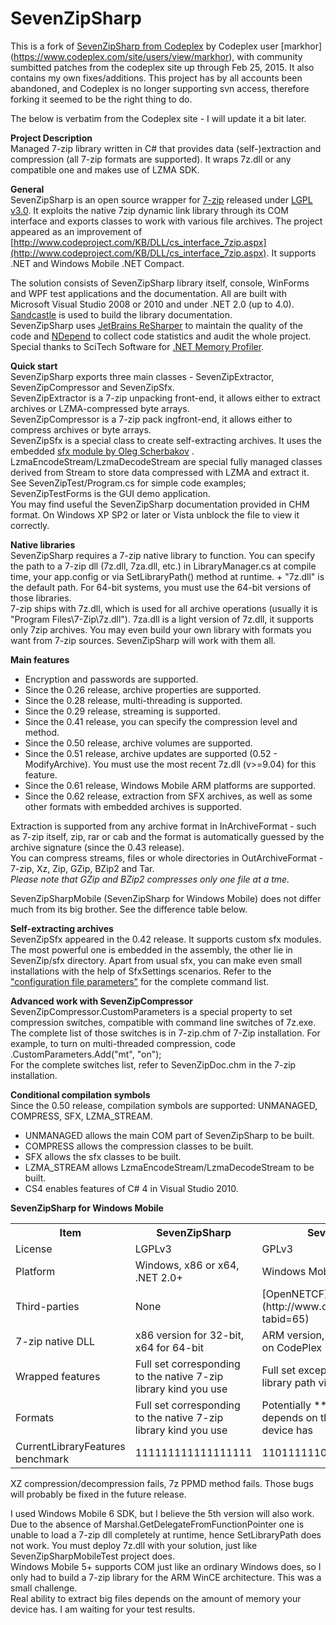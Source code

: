 # SevenZipSharp
This is a fork of [SevenZipSharp from Codeplex](https://sevenzipsharp.codeplex.com) by Codeplex user [markhor] (https://www.codeplex.com/site/users/view/markhor), with community sumbitted patches from the codeplex site up through Feb 25, 2015.  It also contains my own fixes/additions.  This project has by all accounts been abandoned, and Codeplex is no longer supporting svn access, therefore forking it seemed to be the right thing to do.

The below is verbatim from the Codeplex site - I will update it a bit later.

**Project Description**  
Managed 7-zip library written in C# that provides data (self-)extraction and compression (all 7-zip formats are supported). It wraps 7z.dll or any compatible one and makes use of LZMA SDK.  

**General**  
SevenZipSharp is an open source wrapper for [7-zip](http://7-zip.org) released under [LGPL v3.0](http://www.gnu.org/licenses/lgpl.html). It exploits the native 7zip dynamic link library through its COM interface and exports classes to work with various file archives. The project appeared as an improvement of [http://www.codeproject.com/KB/DLL/cs_interface_7zip.aspx](http://www.codeproject.com/KB/DLL/cs_interface_7zip.aspx). It supports .NET and Windows Mobile .NET Compact.  

The solution consists of SevenZipSharp library itself, console, WinForms and WPF test applications and the documentation. All are built with Microsoft Visual Studio 2008 or 2010 and under .NET 2.0 (up to 4.0).  
[Sandcastle](http://www.codeplex.com/Sandcastle) is used to build the library documentation.  
SevenZipSharp uses [JetBrains ReSharper](http://www.jetbrains.com/resharper) to maintain the quality of the code and [NDepend](http://www.NDepend.com) to collect code statistics and audit the whole project. Special thanks to SciTech Software for [.NET Memory Profiler](http://memprofiler.com).

**Quick start**  
SevenZipSharp exports three main classes - SevenZipExtractor, SevenZipCompressor and SevenZipSfx.  
SevenZipExtractor is a 7-zip unpacking front-end, it allows either to extract archives or LZMA-compressed byte arrays.  
SevenZipCompressor is a 7-zip pack ingfront-end, it allows either to compress archives or byte arrays.  
SevenZipSfx is a special class to create self-extracting archives. It uses the embedded [sfx module by Oleg Scherbakov](http://7zsfx.info/en) .  
LzmaEncodeStream/LzmaDecodeStream are special fully managed classes derived from Stream to store data compressed with LZMA and extract it.  
See SevenZipTest/Program.cs for simple code examples; SevenZipTestForms is the GUI demo application.  
You may find useful the SevenZipSharp documentation provided in CHM format. On Windows XP SP2 or later or Vista unblock the file to view it correctly.  

**Native libraries**  
SevenZipSharp requires a 7-zip native library to function. You can specify the path to a 7-zip dll (7z.dll, 7za.dll, etc.) in LibraryManager.cs at compile time, your app.config or via SetLibraryPath() method at runtime. <Path to SevenZipSharp.dll> + "7z.dll" is the default path. For 64-bit systems, you must use the 64-bit versions of those libraries.  
7-zip ships with 7z.dll, which is used for all archive operations (usually it is "Program Files\7-Zip\7z.dll"). 7za.dll is a light version of 7z.dll, it supports only 7zip archives. You may even build your own library with formats you want from 7-zip sources. SevenZipSharp will work with them all.  

**Main features**

*   Encryption and passwords are supported.
*   Since the 0.26 release, archive properties are supported.
*   Since the 0.28 release, multi-threading is supported.
*   Since the 0.29 release, streaming is supported.
*   Since the 0.41 release, you can specify the compression level and method.
*   Since the 0.50 release, archive volumes are supported.
*   Since the 0.51 release, archive updates are supported (0.52 - ModifyArchive). You must use the most recent 7z.dll (v>=9.04) for this feature.
*   Since the 0.61 release, Windows Mobile ARM platforms are supported.
*   Since the 0.62 release, extraction from SFX archives, as well as some other formats with embedded archives is supported.

Extraction is supported from any archive format in InArchiveFormat - such as 7-zip itself, zip, rar or cab and the format is automatically guessed by the archive signature (since the 0.43 release).  
You can compress streams, files or whole directories in OutArchiveFormat - 7-zip, Xz, Zip, GZip, BZip2 and Tar.  
_Please note that GZip and BZip2 compresses only one file at a tme._  

SevenZipSharpMobile (SevenZipSharp for Windows Mobile) does not differ much from its big brother. See the difference table below.  

**Self-extracting archives**  
SevenZipSfx appeared in the 0.42 release. It supports custom sfx modules. The most powerful one is embedded in the assembly, the other lie in SevenZip/sfx directory. Apart from usual sfx, you can make even small installations with the help of SfxSettings scenarios. Refer to the ["configuration file parameters"](http://7zsfx.info/en) for the complete command list.  

**Advanced work with SevenZipCompressor**  
SevenZipCompressor.CustomParameters is a special property to set compression switches, compatible with command line switches of 7z.exe. The complete list of those switches is in 7-zip.chm of 7-Zip installation. For example, to turn on multi-threaded compression, code  
<SevenZipCompressor Instance>.CustomParameters.Add("mt", "on");  
For the complete switches list, refer to SevenZipDoc.chm in the 7-zip installation.  

**Conditional compilation symbols**  
Since the 0.50 release, compilation symbols are supported: UNMANAGED, COMPRESS, SFX, LZMA_STREAM.

*   UNMANAGED allows the main COM part of SevenZipSharp to be built.
*   COMPRESS allows the compression classes to be built.
*   SFX allows the sfx classes to be built.
*   LZMA_STREAM allows LzmaEncodeStream/LzmaDecodeStream to be built.
*   CS4 enables features of C# 4 in Visual Studio 2010.

**SevenZipSharp for Windows Mobile**  

<table>

<tbody>

<tr>

<th>Item</th>

<th>SevenZipSharp</th>

<th>SevenZipSharpMobile</th>

</tr>

<tr>

<td>License</td>

<td>LGPLv3</td>

<td>GPLv3</td>

</tr>

<tr>

<td>Platform</td>

<td>Windows, x86 or x64, .NET 2.0+</td>

<td>Windows Mobile 5+, ARM4+, .NET 3.5+</td>

</tr>

<tr>

<td>Third-parties</td>

<td>None</td>

<td>[OpenNETCF](http://www.opennetcf.com/Default.aspx?tabid=65)</td>

</tr>

<tr>

<td>7-zip native DLL</td>

<td>x86 version for 32-bit, x64 for 64-bit</td>

<td>ARM version, available exclusively here, on CodePlex</td>

</tr>

<tr>

<td>Wrapped features</td>

<td>Full set corresponding to the native 7-zip library kind you use</td>

<td>Full set except the ability to set custom library path via SetLibraryPath</td>

</tr>

<tr>

<td>Formats</td>

<td>Full set corresponding to the native 7-zip library kind you use</td>

<td>Potentially **full set**, but success depends on the amount of memory the device has</td>

</tr>

<tr>

<td>CurrentLibraryFeatures benchmark</td>

<td>111111111111111111</td>

<td>110111111011111011</td>

</tr>

</tbody>

</table>

XZ compression/decompression fails, 7z PPMD method fails. Those bugs will probably be fixed in the future release.  

I used Windows Mobile 6 SDK, but I believe the 5th version will also work.  
Due to the absence of Marshal.GetDelegateFromFunctionPointer one is unable to load a 7-zip dll completely at runtime, hence SetLibraryPath does not work. You must deploy 7z.dll with your solution, just like SevenZipSharpMobileTest project does.  
Windows Mobile 5+ supports COM just like an ordinary Windows does, so I only had to build a 7-zip library for the ARM WinCE architecture. This was a small challenge.  
Real ability to extract big files depends on the amount of memory your device has. I am waiting for your test results.
